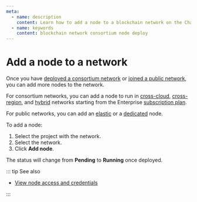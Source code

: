 ```yaml
---
meta:
  - name: description
    content: Learn how to add a node to a blockchain network on the Chainstack managed blockchain services.
  - name: keywords
    content: blockchain network consortium node deploy
---
```


# Add a node to a network

Once you have [deployed a consortium network](/platform/deploy-a-consortium-network) or [joined a public network](/platform/join-a-public-network), you can add more nodes to the network.

For consortium networks, you can add a node to run in [cross-cloud](/glossary/cross-cloud), [cross-region](/glossary/cross-region), and [hybrid](/glossary/hybrid) networks starting from the Enterprise <a href="https://chainstack.com/pricing/" target="_blank">subscription plan</a>.

For public networks, you can add an [elastic](/glossary/elastic-node) or a [dedicated](/glossary/dedicated-node) node.

To add a node:

1. Select the project with the network.
1. Select the network.
1. Click **Add node**.

The status will change from **Pending** to **Running** once deployed.

::: tip See also

* [View node access and credentials](/platform/view-node-access-and-credentials)

:::
